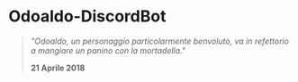 # Odoaldo-DiscordBot

> *"Odoaldo, un personaggio particolarmente benvoluto, va in refettorio a mangiare un panino con la mortadella."*
> 
> **21 Aprile 2018**